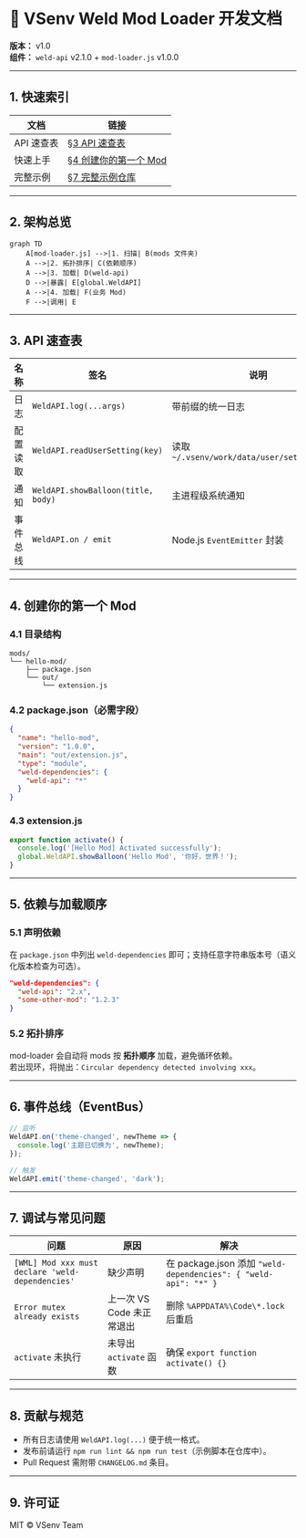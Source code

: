 # 🧩 VSenv Weld Mod Loader 开发文档  
**版本：** v1.0  
**组件：** `weld-api` v2.1.0 + `mod-loader.js` v1.0.0  

---

## 1. 快速索引
| 文档 | 链接 |
|---|---|
| API 速查表 | [§3 API 速查表](#3-api-速查表) |
| 快速上手 | [§4 创建你的第一个 Mod](#4-创建你的第一个-mod) |
| 完整示例 | [§7 完整示例仓库](#7-完整示例仓库) |

---

## 2. 架构总览
```mermaid
graph TD
    A[mod-loader.js] -->|1. 扫描| B(mods 文件夹)
    A -->|2. 拓扑排序| C(依赖顺序)
    A -->|3. 加载| D(weld-api)
    D -->|暴露| E[global.WeldAPI]
    A -->|4. 加载| F(业务 Mod)
    F -->|调用| E
```

---

## 3. API 速查表
| 名称 | 签名 | 说明 |
|---|---|---|
| 日志 | `WeldAPI.log(...args)` | 带前缀的统一日志 |
| 配置读取 | `WeldAPI.readUserSetting(key)` | 读取 `~/.vsenv/work/data/user/settings.json` |
| 通知 | `WeldAPI.showBalloon(title, body)` | 主进程级系统通知 |
| 事件总线 | `WeldAPI.on / emit` | Node.js `EventEmitter` 封装 |

---

## 4. 创建你的第一个 Mod

### 4.1 目录结构
```
mods/
└── hello-mod/
    ├── package.json
    └── out/
        └── extension.js
```

### 4.2 package.json（必需字段）
```json
{
  "name": "hello-mod",
  "version": "1.0.0",
  "main": "out/extension.js",
  "type": "module",
  "weld-dependencies": {
    "weld-api": "*"
  }
}
```

### 4.3 extension.js
```js
export function activate() {
  console.log('[Hello Mod] Activated successfully');
  global.WeldAPI.showBalloon('Hello Mod', '你好，世界！');
}
```

---

## 5. 依赖与加载顺序

### 5.1 声明依赖
在 `package.json` 中列出 `weld-dependencies` 即可；支持任意字符串版本号（语义化版本检查为可选）。

```json
"weld-dependencies": {
  "weld-api": "2.x",
  "some-other-mod": "1.2.3"
}
```

### 5.2 拓扑排序
mod-loader 会自动将 mods 按 **拓扑顺序** 加载，避免循环依赖。  
若出现环，将抛出：`Circular dependency detected involving xxx`。

---

## 6. 事件总线（EventBus）

```js
// 监听
WeldAPI.on('theme-changed', newTheme => {
  console.log('主题已切换为', newTheme);
});

// 触发
WeldAPI.emit('theme-changed', 'dark');
```

---

## 7. 调试与常见问题

| 问题 | 原因 | 解决 |
|---|---|---|
| `[WML] Mod xxx must declare 'weld-dependencies'` | 缺少声明 | 在 package.json 添加 `"weld-dependencies": { "weld-api": "*" }` |
| `Error mutex already exists` | 上一次 VS Code 未正常退出 | 删除 `%APPDATA%\Code\*.lock` 后重启 |
| `activate` 未执行 | 未导出 `activate` 函数 | 确保 `export function activate() {}` |

---

## 8. 贡献与规范
- 所有日志请使用 `WeldAPI.log(...)` 便于统一格式。
- 发布前请运行 `npm run lint && npm run test`（示例脚本在仓库中）。
- Pull Request 需附带 `CHANGELOG.md` 条目。

---

## 9. 许可证
MIT © VSenv Team